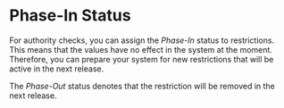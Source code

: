 <!-- copyc340e07241b048d0970a0d7d1b26bc3c -->

# Phase-In Status

For authority checks, you can assign the *Phase-In* status to restrictions. This means that the values have no effect in the system at the moment. Therefore, you can prepare your system for new restrictions that will be active in the next release.

The *Phase-Out* status denotes that the restriction will be removed in the next release.

